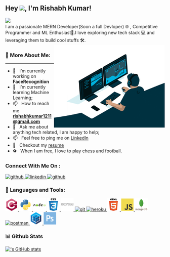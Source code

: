 ## Hey <img src="https://raw.githubusercontent.com/MartinHeinz/MartinHeinz/master/wave.gif" width="30px">, I'm Rishabh Kumar!
![](https://komarev.com/ghpvc/?username=h01sachan&color=blue)
<br>
I am a passionate MERN Developer(Soon a full Devloper) 🌐 , Competitive Programmer and ML Enthusiast🤖.I love exploring new tech stack 💻 and leveraging them to build cool stuffs 🛠️.
<br>
<img align="right" alt="GIF" src="techstack.gif" width="350px"/>

### 🧐 More About Me:
<hr>

- 🔭 &nbsp; I’m currently working on **FaceRecognition**
- 🌱 &nbsp; I’m currently learning Machine Learning; 
- 📫 &nbsp; How to reach me **rishabhkumar1211@gmail.com**
- 💬 &nbsp; Ask me about anything tech related, I am happy to help;
- 📫 &nbsp; Feel free to ping me on [LinkedIn](https://www.linkedin.com/in/rishabh-kumar-1a6278198/)
- 📝 &nbsp; Checkout my [resume](https://docs.google.com/document/d/1OWsXVRpzQkw3isC6VkqR6-Rp147KUhu0TjL8t83z22s/edit)
- ⚽ &nbsp; When I am free, I love to play chess and football.

### Connect With Me On :
<p align="left">
<a href="https://github.com/rishabhkumar1211" target="_blank"> <img src="https://cdn.jsdelivr.net/npm/simple-icons@3.1.0/icons/github.svg" alt="github" width="40" height="40"/> </a> 
<a href="https://www.linkedin.com/in/rishabh-kumar-1a6278198/" target="_blank"> <img src="https://cdn.jsdelivr.net/npm/simple-icons@3.1.0/icons/linkedin.svg" alt="linkedin" width="40" height="40"/> </a> 
<a href="https://twitter.com/home" target="_blank"> <img src="file:///D:/downloads%20chrome/rishabhkumar1211/assets/twitter.svg" alt="github" width="40" height="40"/> </a> 
</p>

### 🔨 Languages and Tools:
<p align="left">
 <a href="https://www.w3schools.com/cpp/" target="_blank"> <img src="https://raw.githubusercontent.com/devicons/devicon/master/icons/cplusplus/cplusplus-original.svg" alt="cplusplus" width="40" height="40"/> </a> 
<a href="https://www.python.org" target="_blank"> <img src="https://raw.githubusercontent.com/devicons/devicon/master/icons/python/python-original.svg" alt="python" width="40" height="40"/> </a> 
<a href="https://nodejs.org" target="_blank"> <img src="https://raw.githubusercontent.com/devicons/devicon/master/icons/nodejs/nodejs-original-wordmark.svg" alt="nodejs" width="40" height="40"/> </a>
 <a href="https://www.w3schools.com/css/" target="_blank"> <img src="https://raw.githubusercontent.com/devicons/devicon/master/icons/css3/css3-original-wordmark.svg" alt="css3" width="40" height="40"/> </a> 
 <a href="https://expressjs.com" target="_blank"> <img src="https://raw.githubusercontent.com/devicons/devicon/master/icons/express/express-original-wordmark.svg" alt="express" width="40" height="40"/> </a>  
 <a href="https://git-scm.com/" target="_blank"> <img src="https://www.vectorlogo.zone/logos/git-scm/git-scm-icon.svg" alt="git" width="40" height="40"/> </a> 
 <a href="https://heroku.com" target="_blank"> <img src="https://www.vectorlogo.zone/logos/heroku/heroku-icon.svg" alt="heroku" width="40" height="40"/> </a> 
 <a href="https://www.w3.org/html/" target="_blank"> <img src="https://raw.githubusercontent.com/devicons/devicon/master/icons/html5/html5-original-wordmark.svg" alt="html5" width="40" height="40"/> </a> 
 <a href="https://developer.mozilla.org/en-US/docs/Web/JavaScript" target="_blank"> <img src="https://raw.githubusercontent.com/devicons/devicon/master/icons/javascript/javascript-original.svg" alt="javascript" width="40" height="40"/> </a> 
 <a href="https://www.mongodb.com/" target="_blank"> <img src="https://raw.githubusercontent.com/devicons/devicon/master/icons/mongodb/mongodb-original-wordmark.svg" alt="mongodb" width="40" height="40"/> </a>  
 <a href="https://postman.com" target="_blank"> <img src="https://www.vectorlogo.zone/logos/getpostman/getpostman-icon.svg" alt="postman" width="40" height="40"/> </a> 
 <a href="https://sequelize.org/" target="_blank"> <img src="https://github.com/devicons/devicon/blob/master/icons/sequelize/sequelize-original.svg" alt="sequelize" width="40" height="40"/> </a> 
 <a href="https://www.photoshop.com/en" target="_blank"> <img src="https://github.com/devicons/devicon/blob/master/icons/photoshop/photoshop-plain.svg" alt="photoshop" width="40" height="40"/> </a> 
</p>

### 📊 Github Stats
<a href='https://github.com/rishabhkumar/github-stats-transparent'>
  
[!['s GitHub stats](https://github-readme-stats.vercel.app/api?username=rishabhkumar1211)](https://github.com/anuraghazra/github-readme-stats)

</a>

<br>
